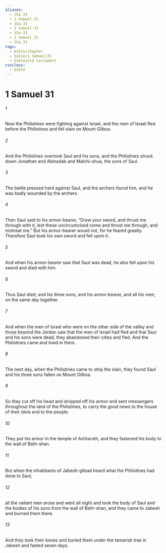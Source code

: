 ```yaml
---
aliases:
  - 1Sa 31
  - 1 Samuel.31
  - 1Sa.31
  - 1 Samuel-31
  - 1Sa-31
  - 1 Samuel_31
  - 1Sa_31
tags:
  - bible/chapter
  - bible/1 Samuel/31
  - bible/old testament
cssclass:
  - bible
---
```


# 1 Samuel 31

###### 1
Now the Philistines were fighting against Israel, and the men of Israel fled before the Philistines and fell slain on Mount Gilboa.
###### 2
And the Philistines overtook Saul and his sons, and the Philistines struck down Jonathan and Abinadab and Malchi-shua, the sons of Saul.
###### 3
The battle pressed hard against Saul, and the archers found him, and he was badly wounded by the archers.
###### 4
Then Saul said to his armor-bearer, “Draw your sword, and thrust me through with it, lest these uncircumcised come and thrust me through, and mistreat me.” But his armor-bearer would not, for he feared greatly. Therefore Saul took his own sword and fell upon it.
###### 5
And when his armor-bearer saw that Saul was dead, he also fell upon his sword and died with him.
###### 6
Thus Saul died, and his three sons, and his armor-bearer, and all his men, on the same day together.
###### 7
And when the men of Israel who were on the other side of the valley and those beyond the Jordan saw that the men of Israel had fled and that Saul and his sons were dead, they abandoned their cities and fled. And the Philistines came and lived in them.
###### 8
The next day, when the Philistines came to strip the slain, they found Saul and his three sons fallen on Mount Gilboa.
###### 9
So they cut off his head and stripped off his armor and sent messengers throughout the land of the Philistines, to carry the good news to the house of their idols and to the people.
###### 10
They put his armor in the temple of Ashtaroth, and they fastened his body to the wall of Beth-shan.
###### 11
But when the inhabitants of Jabesh-gilead heard what the Philistines had done to Saul,
###### 12
all the valiant men arose and went all night and took the body of Saul and the bodies of his sons from the wall of Beth-shan, and they came to Jabesh and burned them there.
###### 13
And they took their bones and buried them under the tamarisk tree in Jabesh and fasted seven days.



